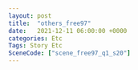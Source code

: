 ```yaml
---
layout: post
title:  "others_free97"
date:   2021-12-11 06:00:00 +0000
categories: Etc
Tags: Story Etc
SceneCode: ["scene_free97_q1_s20"]
---
```

